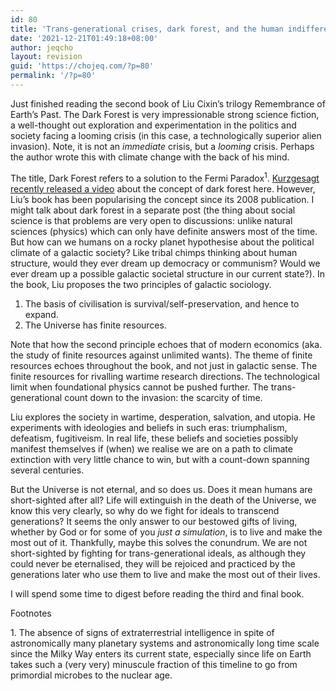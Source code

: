```yaml
---
id: 80
title: 'Trans-generational crises, dark forest, and the human indifference towards the end of it all.'
date: '2021-12-21T01:49:18+08:00'
author: jeqcho
layout: revision
guid: 'https://chojeq.com/?p=80'
permalink: '/?p=80'
---
```


Just finished reading the second book of Liu Cixin’s trilogy Remembrance of Earth’s Past. The Dark Forest is very impressionable strong science fiction, a well-thought out exploration and experimentation in the politics and society facing a looming crisis (in this case, a technologically superior alien invasion). Note, it is not an *immediate* crisis, but a *looming* crisis. Perhaps the author wrote this with climate change with the back of his mind.

The title, Dark Forest refers to a solution to the Fermi Paradox<sup>1</sup>. [Kurzgesagt recently released a video](<http://Why We Should NOT Look For Aliens - The Dark Forest>) about the concept of dark forest here. However, Liu’s book has been popularising the concept since its 2008 publication. I might talk about dark forest in a separate post (the thing about social science is that problems are very open to discussions: unlike natural sciences (physics) which can only have definite answers most of the time. But how can we humans on a rocky planet hypothesise about the political climate of a galactic society? Like tribal chimps thinking about human structure, would they ever dream up democracy or communism? Would we ever dream up a possible galactic societal structure in our current state?). In the book, Liu proposes the two principles of galactic sociology.

1. The basis of civilisation is survival/self-preservation, and hence to expand.
2. The Universe has finite resources.

Note that how the second principle echoes that of modern economics (aka. the study of finite resources against unlimited wants). The theme of finite resources echoes throughout the book, and not just in galactic sense. The finite resources for rivalling wartime research directions. The technological limit when foundational physics cannot be pushed further. The trans-generational count down to the invasion: the scarcity of time.

Liu explores the society in wartime, desperation, salvation, and utopia. He experiments with ideologies and beliefs in such eras: triumphalism, defeatism, fugitiveism. In real life, these beliefs and societies possibly manifest themselves if (when) we realise we are on a path to climate extinction with very little chance to win, but with a count-down spanning several centuries.

But the Universe is not eternal, and so does us. Does it mean humans are short-sighted after all? Life will extinguish in the death of the Universe, we know this very clearly, so why do we fight for ideals to transcend generations? It seems the only answer to our bestowed gifts of living, whether by God or for some of you *just a simulation*, is to live and make the most out of it. Thankfully, maybe this solves the conundrum. We are not short-sighted by fighting for trans-generational ideals, as although they could never be eternalised, they will be rejoiced and practiced by the generations later who use them to live and make the most out of their lives.

I will spend some time to digest before reading the third and final book.

Footnotes

1\. The absence of signs of extraterrestrial intelligence in spite of astronomically many planetary systems and astronomically long time scale since the Milky Way enters its current state, especially since life on Earth takes such a (very very) minuscule fraction of this timeline to go from primordial microbes to the nuclear age.